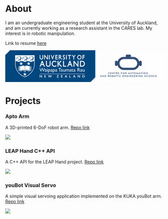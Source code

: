 # About

I am an undergraduate engineering student at the University of Auckland, and am currently working as a research assistant in the CARES lab. My interest is in robotic manipulation.

Link to resume [here](https://drive.google.com/file/d/1c72Rmh3LbG_9f6yCsoMUy0LMsDwc8G6B/view)

<img src="UoA-Logo.png" width="1000">

<br>

# Projects

### Apto Arm

A 3D-printed 6-DoF robot arm. [Repo link](https://github.com/apaik458/apto_arm)

<img src="robot_arm_grasp.gif" width="600">

### LEAP Hand C++ API

A C++ API for the LEAP Hand project. [Repo link](https://github.com/apaik458/LEAP_Hand_API)

<img src="senseglove_leap.gif" width="600">

### youBot Visual Servo

A simple visual servoing application implemented on the KUKA youBot arm. [Repo link](https://github.com/apaik458/youbot_visual_servo)

<img src="youbot_edit.gif" width="600">
